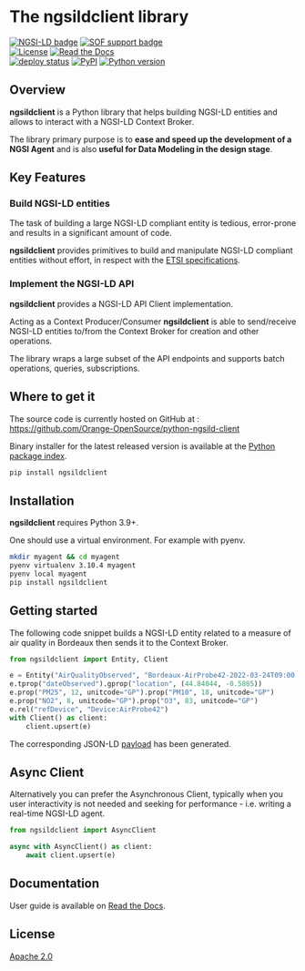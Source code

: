# The ngsildclient library

[![NGSI-LD badge](https://img.shields.io/badge/NGSI-LD-red.svg)](https://www.etsi.org/deliver/etsi_gs/CIM/001_099/009/01.02.01_60/gs_CIM009v010201p.pdf)
[![SOF support badge](https://nexus.lab.fiware.org/repository/raw/public/badges/stackoverflow/fiware.svg)](http://stackoverflow.com/questions/tagged/fiware)
<br>
[![License](https://img.shields.io/badge/License-Apache%202.0-blue.svg)](https://opensource.org/licenses/Apache-2.0)
[![Read the Docs](https://img.shields.io/readthedocs/ngsildclient)](https://ngsildclient.readthedocs.io/en/latest/index.html)
<br>
[![deploy status](https://github.com/Orange-OpenSource/python-ngsild-client/workflows/CI/badge.svg)](https://github.com/Orange-OpenSource/python-ngsild-client/actions)
[![PyPI](https://img.shields.io/pypi/v/ngsildclient.svg)](https://pypi.org/project/ngsildclient/)
[![Python version](https://img.shields.io/pypi/pyversions/ngsildclient)](https://pypi.org/project/ngsildclient/)


## Overview

 **ngsildclient** is a Python library that helps building NGSI-LD entities and allows to interact with a NGSI-LD Context Broker.

 The library primary purpose is to **ease and speed up the development of a NGSI Agent** and is also **useful for Data Modeling in the design stage**.

## Key Features

### Build NGSI-LD entities

The task of building a large NGSI-LD compliant entity is tedious, error-prone and results in a significant amount of code. 

**ngsildclient** provides primitives to build and manipulate NGSI-LD compliant entities without effort, in respect with the [ETSI specifications](https://www.etsi.org/committee/cim).

### Implement the NGSI-LD API

**ngsildclient** provides a NGSI-LD API Client implementation.

Acting as a Context Producer/Consumer **ngsildclient** is able to send/receive NGSI-LD entities to/from the Context Broker for creation and other operations.

The library wraps a large subset of the API endpoints and supports batch operations, queries, subscriptions.

## Where to get it

The source code is currently hosted on GitHub at :
https://github.com/Orange-OpenSource/python-ngsild-client

Binary installer for the latest released version is available at the [Python
package index](https://pypi.org/project/ngsildclient).

```sh
pip install ngsildclient
```

## Installation

**ngsildclient** requires Python 3.9+.

One should use a virtual environment. For example with pyenv.

```sh
mkdir myagent && cd myagent
pyenv virtualenv 3.10.4 myagent
pyenv local myagent
pip install ngsildclient
```

## Getting started

The following code snippet builds a NGSI-LD entity related to a measure of air quality in Bordeaux then sends it to the Context Broker.

```python
from ngsildclient import Entity, Client

e = Entity("AirQualityObserved", "Bordeaux-AirProbe42-2022-03-24T09:00:00Z")
e.tprop("dateObserved").gprop("location", (44.84044, -0.5805))
e.prop("PM25", 12, unitcode="GP").prop("PM10", 18, unitcode="GP")
e.prop("NO2", 8, unitcode="GP").prop("O3", 83, unitcode="GP")
e.rel("refDevice", "Device:AirProbe42")
with Client() as client:
    client.upsert(e)
```

The corresponding JSON-LD [payload](https://github.com/Orange-OpenSource/python-ngsild-client/blob/master/samples/gettingstarted.json) has been generated.

## Async Client

Alternatively you can prefer the Asynchronous Client, typically when you user interactivity is not needed and seeking for performance - i.e. writing a real-time NGSI-LD agent.


```python
from ngsildclient import AsyncClient

async with AsyncClient() as client:
    await client.upsert(e)
```

## Documentation

User guide is available on [Read the Docs](https://ngsildclient.readthedocs.io/en/latest/index.html).

## License

[Apache 2.0](LICENSE)
